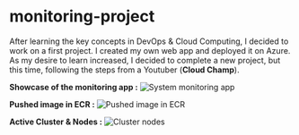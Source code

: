 # monitoring-project
After learning the key concepts in DevOps &amp; Cloud Computing, I decided to work on a first project. I created my own web app and deployed it on Azure. As my desire to learn increased, I decided to complete a new project, but this time, following the steps from a Youtuber (**Cloud Champ**). 

**Showcase of the monitoring app :** 
![System monitoring app](https://github.com/devopssteven/monitoring-project/assets/126707958/8cc40c43-e910-458b-bc5e-d2176bdde4d8)

**Pushed image in ECR :** 
![Pushed image in ECR](https://github.com/devopssteven/monitoring-project/assets/126707958/2105b330-654f-44d3-b767-27f4b0929846)

**Active Cluster & Nodes :** 
![Cluster   nodes](https://github.com/devopssteven/monitoring-project/assets/126707958/1b32186b-5b35-4d1b-9503-78336b3fb440)
